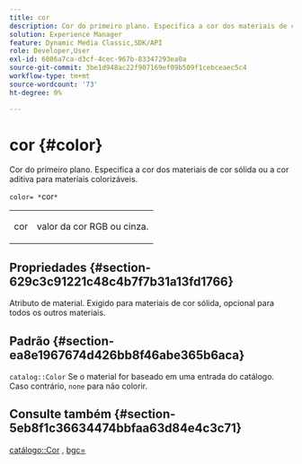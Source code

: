 ```yaml
---
title: cor
description: Cor do primeiro plano. Especifica a cor dos materiais de cor sólida ou a cor aditiva para materiais colorizáveis.
solution: Experience Manager
feature: Dynamic Media Classic,SDK/API
role: Developer,User
exl-id: 6086a7ca-d3cf-4cec-967b-83347293ea0a
source-git-commit: 3be1d948ac22f907169ef09b509f1cebceaec5c4
workflow-type: tm+mt
source-wordcount: '73'
ht-degree: 0%

---
```


# cor {#color}

Cor do primeiro plano. Especifica a cor dos materiais de cor sólida ou a cor aditiva para materiais colorizáveis.

`color= *`cor`*`

<table id="simpletable_C5AF9074CCA64EA5921772DF3F7E0F55"> 
 <tr class="strow"> 
  <td class="stentry"> <p><span class="varname"> cor</span> </p> </td> 
  <td class="stentry"> <p>valor da cor RGB ou cinza. </p></td> 
 </tr> 
</table>

## Propriedades {#section-629c3c91221c48c4b7f7b31a13fd1766}

Atributo de material. Exigido para materiais de cor sólida, opcional para todos os outros materiais.

## Padrão {#section-ea8e1967674d426bb8f46abe365b6aca}

`catalog::Color` Se o material for baseado em uma entrada do catálogo. Caso contrário, `none` para não colorir.

## Consulte também {#section-5eb8f1c36634474bbfaa63d84e4c3c71}

[catálogo::Cor](../../../../../ir-api/material-cat/image-rendering-api-ref/c-ir-material-catalog/c-ir-material-data-reference/r-ir-cat-color.md#reference-7639487fe0ac48beb9e8afa4dc845552) , [bgc=](../../../../../ir-api/http-protocol/image-rendering-api-ref/c-ir-http-protocol-ref/c-ir-http-protocol-command-reference/r-ir-bgc.md#reference-3f5c78cea01c4a85aa582076d23aebb0)

